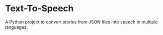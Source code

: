 # Text-To-Speech
A Python project to convert stories from JSON files into speech in multiple languages.
